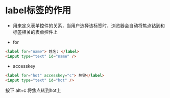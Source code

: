 # label标签的作用
- 用来定义表单控件的关系，当用户选择该标签时，浏览器会自动将焦点钻到和标签相关的表单控件上

- for
```html
<label for="name"> 姓名: </label>
<input type="text" id="name" />
```

- accesskey
```html
<label for="hot" accesskey="c"> 热键</label>
<input type="text" id="hot" />
```
按下 alt+c 将焦点转到hot上

